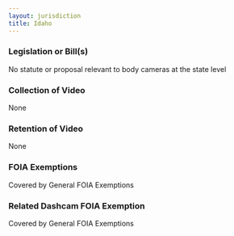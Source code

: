 ```yaml
---
layout: jurisdiction
title: Idaho
---
```


### Legislation or Bill(s)

No statute or proposal relevant to body cameras at the state level

### Collection of Video

None

### Retention of Video

None

### FOIA Exemptions

Covered by General FOIA Exemptions

### Related Dashcam FOIA Exemption

Covered by General FOIA Exemptions

